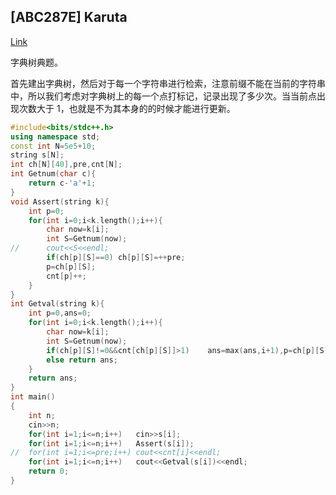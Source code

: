 ## [ABC287E] Karuta 


[Link](https://www.luogu.com.cn/problem/AT_abc287_e)

字典树典题。

首先建出字典树，然后对于每一个字符串进行检索，注意前缀不能在当前的字符串中，所以我们考虑对字典树上的每一个点打标记，记录出现了多少次。当当前点出现次数大于 $1$，也就是不为其本身的的时候才能进行更新。

```cpp
#include<bits/stdc++.h>
using namespace std;
const int N=5e5+10;
string s[N];
int ch[N][40],pre,cnt[N];
int Getnum(char c){
	return c-'a'+1;
}
void Assert(string k){
	int p=0;
	for(int i=0;i<k.length();i++){
		char now=k[i];
		int S=Getnum(now);
//		cout<<S<<endl;
		if(ch[p][S]==0)	ch[p][S]=++pre;
		p=ch[p][S];
		cnt[p]++;
	}
}
int Getval(string k){
	int p=0,ans=0;
	for(int i=0;i<k.length();i++){
		char now=k[i];
		int S=Getnum(now);
		if(ch[p][S]!=0&&cnt[ch[p][S]]>1)	ans=max(ans,i+1),p=ch[p][S];	
		else return ans;
	}
	return ans;
}
int main()
{
	int n;
	cin>>n;
	for(int i=1;i<=n;i++)	cin>>s[i];
	for(int i=1;i<=n;i++)	Assert(s[i]);
//	for(int i=1;i<=pre;i++)	cout<<cnt[i]<<endl;
	for(int i=1;i<=n;i++)	cout<<Getval(s[i])<<endl;
	return 0;
}

```
